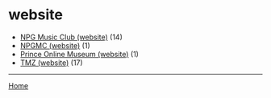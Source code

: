 # website

  * [NPG Music Club (website)](../website/npg-music-club/index.md) (14)
  * [NPGMC (website)](../website/npgmc/index.md) (1)
  * [Prince Online Museum (website)](../website/prince-online-museum/index.md) (1)
  * [TMZ (website)](../website/tmz/index.md) (17)

----

[Home](../index.md)
